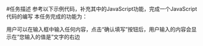 #任务描述
参考以下示例代码，补充其中的JavaScript功能，完成一个JavaScript代码的编写
本任务完成的功能为：

用户可以在输入框中输入任何内容，点击“确认填写”按钮后，用户输入的内容会显示在“您输入的值是”文字的右边